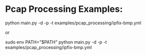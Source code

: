 # Pcap Processing Examples:

python main.py -d -p -t examples/pcap_processing/ipfix-bmp.yml

or 

sudo env PATH="$PATH" python main.py -d -p -t examples/pcap_processing/ipfix-bmp.yml

